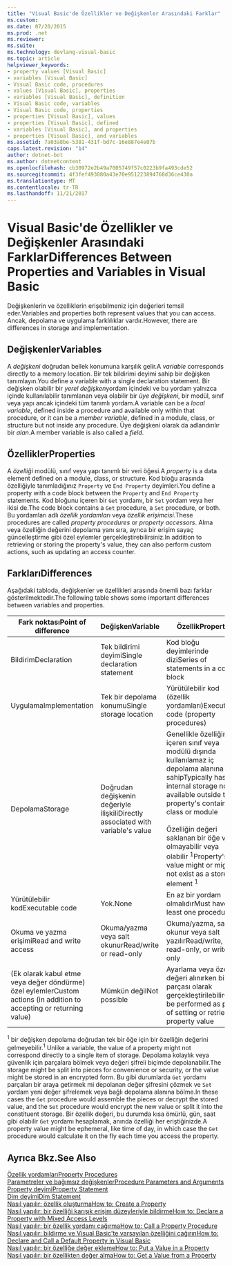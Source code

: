 ```yaml
---
title: "Visual Basic'de Özellikler ve Değişkenler Arasındaki Farklar"
ms.custom: 
ms.date: 07/20/2015
ms.prod: .net
ms.reviewer: 
ms.suite: 
ms.technology: devlang-visual-basic
ms.topic: article
helpviewer_keywords:
- property values [Visual Basic]
- variables [Visual Basic]
- Visual Basic code, procedures
- values [Visual Basic], properties
- variables [Visual Basic], definition
- Visual Basic code, variables
- Visual Basic code, properties
- properties [Visual Basic], values
- properties [Visual Basic], defined
- variables [Visual Basic], and properties
- properties [Visual Basic], and variables
ms.assetid: 7a03a8be-5381-431f-bd7c-16e887e4e07b
caps.latest.revision: "14"
author: dotnet-bot
ms.author: dotnetcontent
ms.openlocfilehash: cb30972e2b49a7005749f57c0223b9fa493cde52
ms.sourcegitcommit: 4f3fef493080a43e70e951223894768d36ce430a
ms.translationtype: MT
ms.contentlocale: tr-TR
ms.lasthandoff: 11/21/2017
---
```

# <a name="differences-between-properties-and-variables-in-visual-basic"></a><span data-ttu-id="1fde7-102">Visual Basic'de Özellikler ve Değişkenler Arasındaki Farklar</span><span class="sxs-lookup"><span data-stu-id="1fde7-102">Differences Between Properties and Variables in Visual Basic</span></span>
<span data-ttu-id="1fde7-103">Değişkenlerin ve özelliklerin erişebilmeniz için değerleri temsil eder.</span><span class="sxs-lookup"><span data-stu-id="1fde7-103">Variables and properties both represent values that you can access.</span></span> <span data-ttu-id="1fde7-104">Ancak, depolama ve uygulama farklılıklar vardır.</span><span class="sxs-lookup"><span data-stu-id="1fde7-104">However, there are differences in storage and implementation.</span></span>  
  
## <a name="variables"></a><span data-ttu-id="1fde7-105">Değişkenler</span><span class="sxs-lookup"><span data-stu-id="1fde7-105">Variables</span></span>  
 <span data-ttu-id="1fde7-106">A *değişkeni* doğrudan bellek konumuna karşılık gelir.</span><span class="sxs-lookup"><span data-stu-id="1fde7-106">A *variable* corresponds directly to a memory location.</span></span> <span data-ttu-id="1fde7-107">Bir tek bildirimi deyimi sahip bir değişken tanımlayın.</span><span class="sxs-lookup"><span data-stu-id="1fde7-107">You define a variable with a single declaration statement.</span></span> <span data-ttu-id="1fde7-108">Bir değişken olabilir bir *yerel değişken*yordam içindeki ve bu yordam yalnızca içinde kullanılabilir tanımlanan veya olabilir bir *üye değişkeni*, bir modül, sınıf veya yapı ancak içindeki tüm tanımlı yordam.</span><span class="sxs-lookup"><span data-stu-id="1fde7-108">A variable can be a *local variable*, defined inside a procedure and available only within that procedure, or it can be a *member variable*, defined in a module, class, or structure but not inside any procedure.</span></span> <span data-ttu-id="1fde7-109">Üye değişkeni olarak da adlandırılır bir *alan*.</span><span class="sxs-lookup"><span data-stu-id="1fde7-109">A member variable is also called a *field*.</span></span>  
  
## <a name="properties"></a><span data-ttu-id="1fde7-110">Özellikler</span><span class="sxs-lookup"><span data-stu-id="1fde7-110">Properties</span></span>  
 <span data-ttu-id="1fde7-111">A *özelliği* modülü, sınıf veya yapı tanımlı bir veri öğesi.</span><span class="sxs-lookup"><span data-stu-id="1fde7-111">A *property* is a data element defined on a module, class, or structure.</span></span> <span data-ttu-id="1fde7-112">Kod bloğu arasında özelliğiyle tanımladığınız `Property` ve `End Property` deyimleri.</span><span class="sxs-lookup"><span data-stu-id="1fde7-112">You define a property with a code block between the `Property` and `End Property` statements.</span></span> <span data-ttu-id="1fde7-113">Kod bloğunu içeren bir `Get` yordamı, bir `Set` yordam veya her ikisi de.</span><span class="sxs-lookup"><span data-stu-id="1fde7-113">The code block contains a `Get` procedure, a `Set` procedure, or both.</span></span> <span data-ttu-id="1fde7-114">Bu yordamları adlı *özellik yordamları* veya *özellik erişimcisi*.</span><span class="sxs-lookup"><span data-stu-id="1fde7-114">These procedures are called *property procedures* or *property accessors*.</span></span> <span data-ttu-id="1fde7-115">Alma veya özelliğin değerini depolama yanı sıra, ayrıca bir erişim sayaç güncelleştirme gibi özel eylemler gerçekleştirebilirsiniz.</span><span class="sxs-lookup"><span data-stu-id="1fde7-115">In addition to retrieving or storing the property's value, they can also perform custom actions, such as updating an access counter.</span></span>  
  
## <a name="differences"></a><span data-ttu-id="1fde7-116">Farkları</span><span class="sxs-lookup"><span data-stu-id="1fde7-116">Differences</span></span>  
 <span data-ttu-id="1fde7-117">Aşağıdaki tabloda, değişkenler ve özellikleri arasında önemli bazı farklar gösterilmektedir.</span><span class="sxs-lookup"><span data-stu-id="1fde7-117">The following table shows some important differences between variables and properties.</span></span>  
  
|<span data-ttu-id="1fde7-118">Fark noktası</span><span class="sxs-lookup"><span data-stu-id="1fde7-118">Point of difference</span></span>|<span data-ttu-id="1fde7-119">Değişken</span><span class="sxs-lookup"><span data-stu-id="1fde7-119">Variable</span></span>|<span data-ttu-id="1fde7-120">Özellik</span><span class="sxs-lookup"><span data-stu-id="1fde7-120">Property</span></span>|  
|-------------------------|--------------|--------------|  
|<span data-ttu-id="1fde7-121">Bildirim</span><span class="sxs-lookup"><span data-stu-id="1fde7-121">Declaration</span></span>|<span data-ttu-id="1fde7-122">Tek bildirimi deyimi</span><span class="sxs-lookup"><span data-stu-id="1fde7-122">Single declaration statement</span></span>|<span data-ttu-id="1fde7-123">Kod bloğu deyimlerinde dizi</span><span class="sxs-lookup"><span data-stu-id="1fde7-123">Series of statements in a code block</span></span>|  
|<span data-ttu-id="1fde7-124">Uygulama</span><span class="sxs-lookup"><span data-stu-id="1fde7-124">Implementation</span></span>|<span data-ttu-id="1fde7-125">Tek bir depolama konumu</span><span class="sxs-lookup"><span data-stu-id="1fde7-125">Single storage location</span></span>|<span data-ttu-id="1fde7-126">Yürütülebilir kod (özellik yordamları)</span><span class="sxs-lookup"><span data-stu-id="1fde7-126">Executable code (property procedures)</span></span>|  
|<span data-ttu-id="1fde7-127">Depolama</span><span class="sxs-lookup"><span data-stu-id="1fde7-127">Storage</span></span>|<span data-ttu-id="1fde7-128">Doğrudan değişkenin değeriyle ilişkili</span><span class="sxs-lookup"><span data-stu-id="1fde7-128">Directly associated with variable's value</span></span>|<span data-ttu-id="1fde7-129">Genellikle özelliğin içeren sınıf veya modülü dışında kullanılamaz iç depolama alanına sahip</span><span class="sxs-lookup"><span data-stu-id="1fde7-129">Typically has internal storage not available outside the property's containing class or module</span></span><br /><br /> <span data-ttu-id="1fde7-130">Özelliğin değeri saklanan bir öğe var olmayabilir veya olabilir <sup>1</sup></span><span class="sxs-lookup"><span data-stu-id="1fde7-130">Property's value might or might not exist as a stored element <sup>1</sup></span></span>|  
|<span data-ttu-id="1fde7-131">Yürütülebilir kod</span><span class="sxs-lookup"><span data-stu-id="1fde7-131">Executable code</span></span>|<span data-ttu-id="1fde7-132">Yok.</span><span class="sxs-lookup"><span data-stu-id="1fde7-132">None</span></span>|<span data-ttu-id="1fde7-133">En az bir yordam olmalıdır</span><span class="sxs-lookup"><span data-stu-id="1fde7-133">Must have at least one procedure</span></span>|  
|<span data-ttu-id="1fde7-134">Okuma ve yazma erişimi</span><span class="sxs-lookup"><span data-stu-id="1fde7-134">Read and write access</span></span>|<span data-ttu-id="1fde7-135">Okuma/yazma veya salt okunur</span><span class="sxs-lookup"><span data-stu-id="1fde7-135">Read/write or read-only</span></span>|<span data-ttu-id="1fde7-136">Okuma/yazma, salt okunur veya salt yazılır</span><span class="sxs-lookup"><span data-stu-id="1fde7-136">Read/write, read-only, or write-only</span></span>|  
|<span data-ttu-id="1fde7-137">(Ek olarak kabul etme veya değer döndürme) özel eylemler</span><span class="sxs-lookup"><span data-stu-id="1fde7-137">Custom actions (in addition to accepting or returning value)</span></span>|<span data-ttu-id="1fde7-138">Mümkün değil</span><span class="sxs-lookup"><span data-stu-id="1fde7-138">Not possible</span></span>|<span data-ttu-id="1fde7-139">Ayarlama veya özellik değeri alınırken bir parçası olarak gerçekleştirilebilir</span><span class="sxs-lookup"><span data-stu-id="1fde7-139">Can be performed as part of setting or retrieving property value</span></span>|  
  
 <span data-ttu-id="1fde7-140"><sup>1</sup> bir değişken depolama doğrudan tek bir öğe için bir özelliğin değerini gelmeyebilir.</span><span class="sxs-lookup"><span data-stu-id="1fde7-140"><sup>1</sup> Unlike a variable, the value of a property might not correspond directly to a single item of storage.</span></span> <span data-ttu-id="1fde7-141">Depolama kolaylık veya güvenlik için parçalara bölmek veya değeri şifreli biçimde depolanabilir.</span><span class="sxs-lookup"><span data-stu-id="1fde7-141">The storage might be split into pieces for convenience or security, or the value might be stored in an encrypted form.</span></span> <span data-ttu-id="1fde7-142">Bu gibi durumlarda `Get` yordamı parçaları bir araya getirmek mi depolanan değer şifresini çözmek ve `Set` yordam yeni değer şifrelemek veya bağlı depolama alanına bölme.</span><span class="sxs-lookup"><span data-stu-id="1fde7-142">In these cases the `Get` procedure would assemble the pieces or decrypt the stored value, and the `Set` procedure would encrypt the new value or split it into the constituent storage.</span></span> <span data-ttu-id="1fde7-143">Bir özellik değeri, bu durumda kısa ömürlü, gün, saat gibi olabilir `Get` yordamı hesaplamak, anında özelliği her eriştiğinizde.</span><span class="sxs-lookup"><span data-stu-id="1fde7-143">A property value might be ephemeral, like time of day, in which case the `Get` procedure would calculate it on the fly each time you access the property.</span></span>  
  
## <a name="see-also"></a><span data-ttu-id="1fde7-144">Ayrıca Bkz.</span><span class="sxs-lookup"><span data-stu-id="1fde7-144">See Also</span></span>  
 [<span data-ttu-id="1fde7-145">Özellik yordamları</span><span class="sxs-lookup"><span data-stu-id="1fde7-145">Property Procedures</span></span>](./property-procedures.md)  
 [<span data-ttu-id="1fde7-146">Parametreler ve bağımsız değişkenler</span><span class="sxs-lookup"><span data-stu-id="1fde7-146">Procedure Parameters and Arguments</span></span>](./procedure-parameters-and-arguments.md)  
 [<span data-ttu-id="1fde7-147">Property deyimi</span><span class="sxs-lookup"><span data-stu-id="1fde7-147">Property Statement</span></span>](../../../../visual-basic/language-reference/statements/property-statement.md)  
 [<span data-ttu-id="1fde7-148">Dim deyimi</span><span class="sxs-lookup"><span data-stu-id="1fde7-148">Dim Statement</span></span>](../../../../visual-basic/language-reference/statements/dim-statement.md)  
 [<span data-ttu-id="1fde7-149">Nasıl yapılır: özellik oluşturma</span><span class="sxs-lookup"><span data-stu-id="1fde7-149">How to: Create a Property</span></span>](./how-to-create-a-property.md)  
 [<span data-ttu-id="1fde7-150">Nasıl yapılır: bir özelliği karışık erişim düzeyleriyle bildirme</span><span class="sxs-lookup"><span data-stu-id="1fde7-150">How to: Declare a Property with Mixed Access Levels</span></span>](./how-to-declare-a-property-with-mixed-access-levels.md)  
 [<span data-ttu-id="1fde7-151">Nasıl yapılır: bir özellik yordamı çağırma</span><span class="sxs-lookup"><span data-stu-id="1fde7-151">How to: Call a Property Procedure</span></span>](./how-to-call-a-property-procedure.md)  
 [<span data-ttu-id="1fde7-152">Nasıl yapılır: bildirme ve Visual Basic'te varsayılan özelliğini çağırın</span><span class="sxs-lookup"><span data-stu-id="1fde7-152">How to: Declare and Call a Default Property in Visual Basic</span></span>](./how-to-declare-and-call-a-default-property.md)  
 [<span data-ttu-id="1fde7-153">Nasıl yapılır: bir özelliğe değer ekleme</span><span class="sxs-lookup"><span data-stu-id="1fde7-153">How to: Put a Value in a Property</span></span>](./how-to-put-a-value-in-a-property.md)  
 [<span data-ttu-id="1fde7-154">Nasıl yapılır: bir özellikten değer alma</span><span class="sxs-lookup"><span data-stu-id="1fde7-154">How to: Get a Value from a Property</span></span>](./how-to-get-a-value-from-a-property.md)
